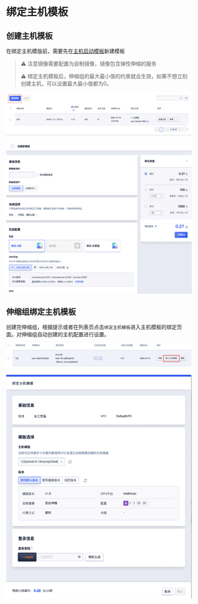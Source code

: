 # 绑定主机模板

## 创建主机模板
在绑定主机模版前，需要先在[主机启动模板](https://console.ucloud.cn/uhost/uhost_template)新建模板

> ⚠️ 注意镜像需要配置为自制镜像，镜像包含弹性伸缩的服务
>
> ⚠️ 绑定主机模板后，伸缩组的最大最小值的约束就会生效，如果不想立刻创建主机，可以设置最大最小值都为0。

![](/images/uhost_template_2.png)

![](/images/uhost_template_3.png)




## 伸缩组绑定主机模板

创建完伸缩组，根据提示或者在列表页点击`绑定主机模板`进入主机模板的绑定页面。对伸缩组自动创建的主机配置进行设置。

![](/images/uhost_template_1.png)

![](/images/uhost_template.png)

